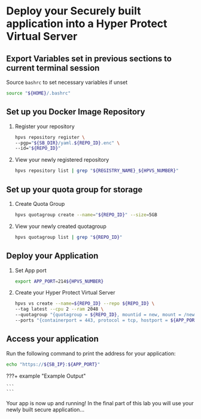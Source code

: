 # Deploy your Securely built application into a Hyper Protect Virtual Server

## Export Variables set in previous sections to current terminal session

Source `bashrc` to set necessary variables if unset

``` bash
source "${HOME}/.bashrc"
```

## Set up you Docker Image Repository

1. Register your repository

    ``` bash
    hpvs repository register \
    --pgp="${SB_DIR}/yaml.${REPO_ID}.enc" \
    --id="${REPO_ID}"
    ```

2. View your newly registered repository

    ``` bash
    hpvs repository list | grep "${REGISTRY_NAME}_${HPVS_NUMBER}"
    ```

##  Set up your quota group for storage

1. Create Quota Group

    ``` bash
    hpvs quotagroup create --name="${REPO_ID}" --size=5GB
    ```

2. View your newly created quotagroup

    ``` bash
    hpvs quotagroup list | grep "${REPO_ID}"
    ```

## Deploy your Application

1. Set App port

    ``` bash
    export APP_PORT=214${HPVS_NUMBER}
    ```

2. Create your Hyper Protect Virtual Server

    ``` bash
    hpvs vs create --name=${REPO_ID} --repo ${REPO_ID} \
    --tag latest --cpu 2 --ram 2048 \
    --quotagroup "{quotagroup = ${REPO_ID}, mountid = new, mount = /newroot, filesystem = btrfs, size = 4GB}" \
    --ports "{containerport = 443, protocol = tcp, hostport = ${APP_PORT}}"
    ```

## Access your application

Run the following command to print the address for your application:

``` bash
echo "https://${SB_IP}:${APP_PORT}"
```

???+ example "Example Output"

    ```
    ```

Your app is now up and running! In the final part of this lab you will use your newly built secure application...
